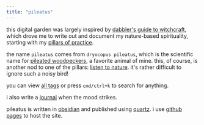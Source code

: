 ```yaml
---
title: "pileatus"
---
```


this digital garden was largely inspired by [dabbler's guide to witchcraft](dabbler's%20guide%20to%20witchcraft.md), which drove me to write out and document my nature-based spirituality, starting with my [pillars of practice](pillars%20of%20practice.md).

the name `pileatus` comes from `dryocopus pileatus`, which is the scientific name for [pileated woodpeckers](https://en.wikipedia.org/wiki/Pileated_woodpecker), a favorite animal of mine. this, of course, is another nod to one of the pillars: [listen to nature](listen%20to%20nature.md). it's rather difficult to ignore such a noisy bird!

you can view [all tags](/tags) or press `cmd/ctrl+k` to search for anything.

i also write a [journal](journal/_index.md) when the mood strikes.

pileatus is written in [obsidian](https://obsidian.md) and published using [quartz](https://github.com/jackyzha0/quartz). i use [github pages](https://github.com) to host the site.